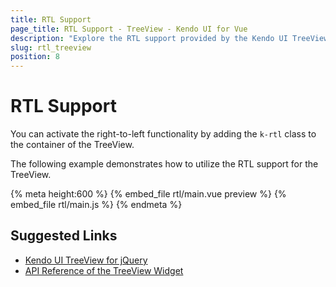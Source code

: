 ```yaml
---
title: RTL Support
page_title: RTL Support - TreeView - Kendo UI for Vue
description: "Explore the RTL support provided by the Kendo UI TreeView wrapper for Vue."
slug: rtl_treeview
position: 8
---
```


# RTL Support

You can activate the right-to-left functionality by adding the `k-rtl` class to the container of the TreeView.

The following example demonstrates how to utilize the RTL support for the TreeView.

{% meta height:600 %}
{% embed_file rtl/main.vue preview %}
{% embed_file rtl/main.js %}
{% endmeta %}
## Suggested Links

* [Kendo UI TreeView for jQuery](https://docs.telerik.com/kendo-ui/controls/navigation/treeview/overview)
* [API Reference of the TreeView Widget](https://docs.telerik.com/kendo-ui/api/javascript/ui/treeview)
